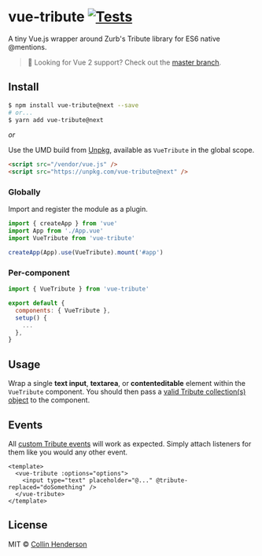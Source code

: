# vue-tribute [![Tests](https://github.com/syropian/vue-tribute/actions/workflows/test.yml/badge.svg?branch=next)](https://github.com/syropian/vue-tribute/actions/workflows/test.yml)


A tiny Vue.js wrapper around Zurb's Tribute library for ES6 native @mentions.

> 🚦 Looking for Vue 2 support? Check out the [master branch](https://github.com/syropian/vue-tribute).

## Install

```bash
$ npm install vue-tribute@next --save
# or...
$ yarn add vue-tribute@next
```

_or_

Use the UMD build from [Unpkg](https://unpkg.com/vue-tribute), available as `VueTribute` in the global scope.

```html
<script src="/vendor/vue.js" />
<script src="https://unpkg.com/vue-tribute@next" />
```

### Globally

Import and register the module as a plugin.

```javascript
import { createApp } from 'vue'
import App from './App.vue'
import VueTribute from 'vue-tribute'

createApp(App).use(VueTribute).mount('#app')
```

### Per-component

```javascript
import { VueTribute } from 'vue-tribute'

export default {
  components: { VueTribute },
  setup() {
    ...
  },
}
```

## Usage

Wrap a single **text input**, **textarea**, or **contenteditable** element within the `VueTribute` component. You should then pass a [valid Tribute collection(s) object](https://github.com/zurb/tribute#initializing) to the component.

## Events

All [custom Tribute events](https://github.com/zurb/tribute#events) will work as expected. Simply attach listeners for them like you would any other event.

```vue
<template>
  <vue-tribute :options="options">
    <input type="text" placeholder="@..." @tribute-replaced="doSomething" />
  </vue-tribute>
</template>
```

## License

MIT © [Collin Henderson](https://github.com/syropian)
